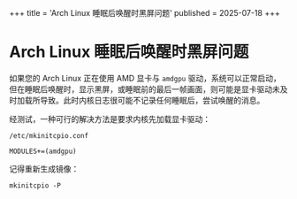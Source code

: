 +++
title = 'Arch Linux 睡眠后唤醒时黑屏问题'
published = 2025-07-18
+++

# Arch Linux 睡眠后唤醒时黑屏问题

如果您的 Arch Linux 正在使用 AMD 显卡与 `amdgpu` 驱动，系统可以正常启动，但在睡眠后唤醒时，显示黑屏，或睡眠前的最后一帧画面，则可能是显卡驱动未及时加载所导致。此时内核日志很可能不记录任何睡眠后，尝试唤醒的消息。

经测试，一种可行的解决方法是要求内核先加载显卡驱动：

`/etc/mkinitcpio.conf` 

```shell
MODULES+=(amdgpu)
```

记得重新生成镜像：

```shell
mkinitcpio -P
```
